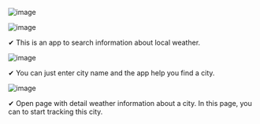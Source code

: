 ![image](https://github.com/BondarViktoriia/WheatherApp/assets/103380251/ba366a0c-7c68-4c1f-9f2c-503fb4272da4)

![image](https://github.com/BondarViktoriia/WheatherApp/assets/103380251/f94e3679-7ffe-437c-a854-0c7fe19d486b)

✔ This is an app to search information about local weather. 

![image](https://github.com/BondarViktoriia/WheatherApp/assets/103380251/9c9849b9-35ec-4018-afad-0c7e0cfc6f8a)

✔ You can just enter city name and the app help you find a city.

![image](https://github.com/BondarViktoriia/WheatherApp/assets/103380251/9fb572ff-173c-4e5d-828d-2a7b2c57d71e)

✔ Open page with detail weather information about a city. In this page, you can to start tracking this city.
